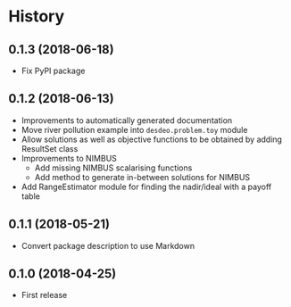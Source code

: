 # History #

## 0.1.3 (2018-06-18) ##

* Fix PyPI package

## 0.1.2 (2018-06-13) ##

* Improvements to automatically generated documentation
* Move river pollution example into `desdeo.problem.toy` module
* Allow solutions as well as objective functions to be obtained by adding ResultSet class
* Improvements to NIMBUS
  * Add missing NIMBUS scalarising functions
  * Add method to generate in-between solutions for NIMBUS
* Add RangeEstimator module for finding the nadir/ideal with a payoff table

## 0.1.1 (2018-05-21) ##

* Convert package description to use Markdown

## 0.1.0 (2018-04-25) ##

* First release
